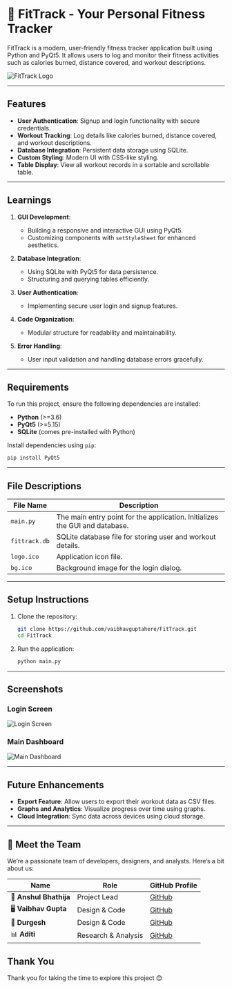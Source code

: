 
# 💪 FitTrack - Your Personal Fitness Tracker

FitTrack is a modern, user-friendly fitness tracker application built using Python and PyQt5. It allows users to log and monitor their fitness activities such as calories burned, distance covered, and workout descriptions.

![FitTrack Logo](https://i.postimg.cc/KvXnwtqW/logo.jpg)

---

## Features

- **User Authentication**: Signup and login functionality with secure credentials.
- **Workout Tracking**: Log details like calories burned, distance covered, and workout descriptions.
- **Database Integration**: Persistent data storage using SQLite.
- **Custom Styling**: Modern UI with CSS-like styling.
- **Table Display**: View all workout records in a sortable and scrollable table.

---

## Learnings

1. **GUI Development**:
   - Building a responsive and interactive GUI using PyQt5.
   - Customizing components with `setStyleSheet` for enhanced aesthetics.

2. **Database Integration**:
   - Using SQLite with PyQt5 for data persistence.
   - Structuring and querying tables efficiently.

3. **User Authentication**:
   - Implementing secure user login and signup features.

4. **Code Organization**:
   - Modular structure for readability and maintainability.

5. **Error Handling**:
   - User input validation and handling database errors gracefully.

---

## Requirements

To run this project, ensure the following dependencies are installed:

- **Python** (>=3.6)
- **PyQt5** (>=5.15)
- **SQLite** (comes pre-installed with Python)

Install dependencies using `pip`:

```bash
pip install PyQt5
```

---

## File Descriptions

| **File Name**       | **Description**                                                                 |
|----------------------|---------------------------------------------------------------------------------|
| `main.py`           | The main entry point for the application. Initializes the GUI and database.     |
| `fittrack.db`       | SQLite database file for storing user and workout details.                      |
| `logo.ico`          | Application icon file.                                                         |
| `bg.ico`            | Background image for the login dialog.                                         |

---

## Setup Instructions

1. Clone the repository:
   ```bash
   git clone https://github.com/vaibhavguptahere/FitTrack.git
   cd FitTrack
   ```

2. Run the application:
   ```bash
   python main.py
   ```

---

## Screenshots

### Login Screen
![Login Screen](https://i.postimg.cc/WbMMvtx1/Screenshot-2024-11-23-105041.png)

### Main Dashboard
![Main Dashboard](https://i.postimg.cc/x8jhtmbp/Screenshot-2024-11-24-223914.png)

---

## Future Enhancements

- **Export Feature**: Allow users to export their workout data as CSV files.
- **Graphs and Analytics**: Visualize progress over time using graphs.
- **Cloud Integration**: Sync data across devices using cloud storage.

---


## 👥 Meet the Team

We’re a passionate team of developers, designers, and analysts. Here’s a bit about us:

| Name         | Role                  | GitHub Profile                           |
|--------------|-----------------------|------------------------------------------|
| 🚀 **Anshul Bhathija**     | Project Lead           | [GitHub](https://www.linkedin.com/in/anshul-bhathija-8229b0301/) |
| 🖥️ **Vaibhav Gupta**     | Design & Code      | [GitHub](https://www.linkedin.com/in/vaibhavguptahere-/) |
| 🎨 **Durgesh**     | Design & Code    | [GitHub](https://github.com/member3) |
| 📊 **Aditi**     | Research & Analysis         | [GitHub](https://github.com/member4) |



## Thank You 

Thank you for taking the time to explore this project 😊
